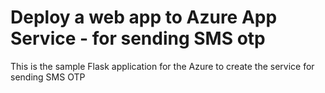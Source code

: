 # Deploy a web app to Azure App Service - for sending SMS otp 

This is the sample Flask application for the Azure to create the service for sending SMS OTP


